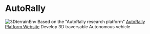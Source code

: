# AutoRally

![3DterrainEnv](https://user-images.githubusercontent.com/32535170/178091370-1ef4dde3-e037-4962-be13-0c0abbc9bab0.png)
Based on the "AutoRally research platform" [AutoRally Platform Website](http://autorally.github.io) 
Develop 3D traversable Autonomous vehicle 


